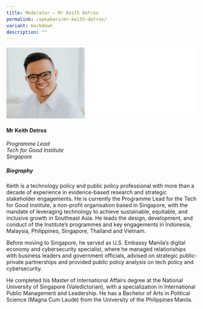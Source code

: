 ```yaml
---
title: Moderator – Mr Keith Detros
permalink: /speakers/mr-keith-detros/
variant: markdown
description: ""
---
```

![](/images/2024%20speakers/Keith_Detros.png)
#### **Mr Keith Detros**

*Programme Lead <br>
Tech for Good Institute<br>Singapore*

##### **Biography**
Keith is a technology policy and public policy professional with more than a decade of experience in evidence-based research and strategic stakeholder engagements. He is currently the Programme Lead for the Tech for Good Institute, a non-profit organisation based in Singapore, with the mandate of leveraging technology to achieve sustainable, equitable, and inclusive growth in Southeast Asia. He leads the design, development, and conduct of the Institute’s programmes and key engagements in Indonesia, Malaysia, Philippines, Singapore, Thailand and Vietnam.  

Before moving to Singapore, he served as U.S. Embassy Manila’s digital economy and cybersecurity specialist, where he managed relationships with business leaders and government officials, advised on strategic public-private partnerships and provided public policy analysis on tech policy and cybersecurity.  

He completed his Master of International Affairs degree at the National University of Singapore (Valedictorian), with a specialization in International Public Management and Leadership. He has a Bachelor of Arts in Political Science (Magna Cum Laude) from the University of the Philippines Manila.